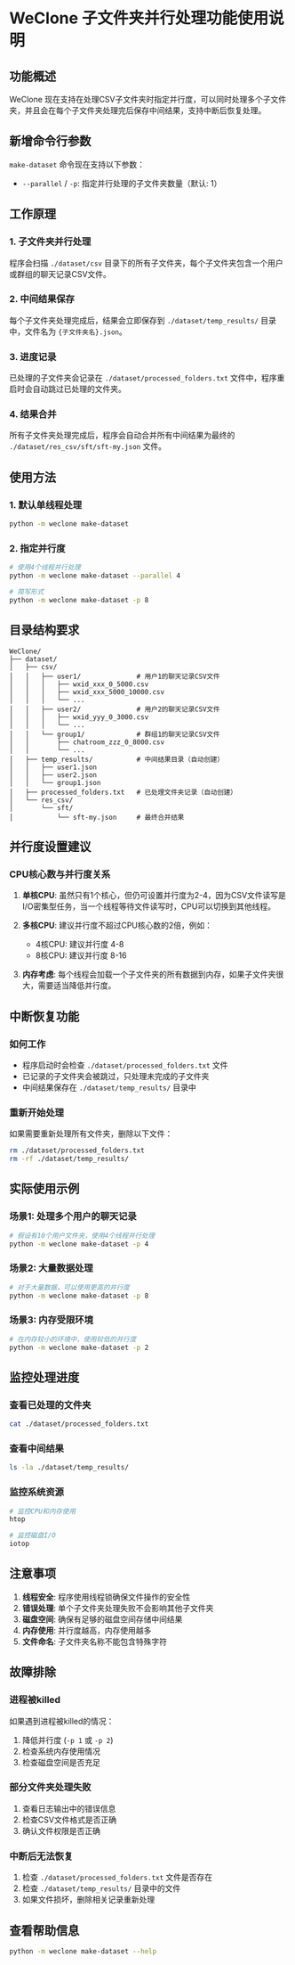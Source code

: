 # WeClone 子文件夹并行处理功能使用说明

## 功能概述

WeClone 现在支持在处理CSV子文件夹时指定并行度，可以同时处理多个子文件夹，并且会在每个子文件夹处理完后保存中间结果，支持中断后恢复处理。

## 新增命令行参数

`make-dataset` 命令现在支持以下参数：

- `--parallel` / `-p`: 指定并行处理的子文件夹数量（默认: 1）

## 工作原理

### 1. 子文件夹并行处理
程序会扫描 `./dataset/csv` 目录下的所有子文件夹，每个子文件夹包含一个用户或群组的聊天记录CSV文件。

### 2. 中间结果保存
每个子文件夹处理完成后，结果会立即保存到 `./dataset/temp_results/` 目录中，文件名为 `{子文件夹名}.json`。

### 3. 进度记录
已处理的子文件夹会记录在 `./dataset/processed_folders.txt` 文件中，程序重启时会自动跳过已处理的文件夹。

### 4. 结果合并
所有子文件夹处理完成后，程序会自动合并所有中间结果为最终的 `./dataset/res_csv/sft/sft-my.json` 文件。

## 使用方法

### 1. 默认单线程处理
```bash
python -m weclone make-dataset
```

### 2. 指定并行度
```bash
# 使用4个线程并行处理
python -m weclone make-dataset --parallel 4

# 简写形式
python -m weclone make-dataset -p 8
```

## 目录结构要求

```
WeClone/
├── dataset/
│   ├── csv/
│   │   ├── user1/              # 用户1的聊天记录CSV文件
│   │   │   ├── wxid_xxx_0_5000.csv
│   │   │   ├── wxid_xxx_5000_10000.csv
│   │   │   └── ...
│   │   ├── user2/              # 用户2的聊天记录CSV文件
│   │   │   ├── wxid_yyy_0_3000.csv
│   │   │   └── ...
│   │   └── group1/             # 群组1的聊天记录CSV文件
│   │       ├── chatroom_zzz_0_8000.csv
│   │       └── ...
│   ├── temp_results/           # 中间结果目录（自动创建）
│   │   ├── user1.json
│   │   ├── user2.json
│   │   └── group1.json
│   ├── processed_folders.txt   # 已处理文件夹记录（自动创建）
│   └── res_csv/
│       └── sft/
│           └── sft-my.json     # 最终合并结果
```

## 并行度设置建议

### CPU核心数与并行度关系

1. **单核CPU**: 虽然只有1个核心，但仍可设置并行度为2-4，因为CSV文件读写是I/O密集型任务，当一个线程等待文件读写时，CPU可以切换到其他线程。

2. **多核CPU**: 建议并行度不超过CPU核心数的2倍，例如：
   - 4核CPU: 建议并行度 4-8
   - 8核CPU: 建议并行度 8-16

3. **内存考虑**: 每个线程会加载一个子文件夹的所有数据到内存，如果子文件夹很大，需要适当降低并行度。

## 中断恢复功能

### 如何工作
- 程序启动时会检查 `./dataset/processed_folders.txt` 文件
- 已记录的子文件夹会被跳过，只处理未完成的子文件夹
- 中间结果保存在 `./dataset/temp_results/` 目录中

### 重新开始处理
如果需要重新处理所有文件夹，删除以下文件：
```bash
rm ./dataset/processed_folders.txt
rm -rf ./dataset/temp_results/
```

## 实际使用示例

### 场景1: 处理多个用户的聊天记录
```bash
# 假设有10个用户文件夹，使用4个线程并行处理
python -m weclone make-dataset -p 4
```

### 场景2: 大量数据处理
```bash
# 对于大量数据，可以使用更高的并行度
python -m weclone make-dataset -p 8
```

### 场景3: 内存受限环境
```bash
# 在内存较小的环境中，使用较低的并行度
python -m weclone make-dataset -p 2
```

## 监控处理进度

### 查看已处理的文件夹
```bash
cat ./dataset/processed_folders.txt
```

### 查看中间结果
```bash
ls -la ./dataset/temp_results/
```

### 监控系统资源
```bash
# 监控CPU和内存使用
htop

# 监控磁盘I/O
iotop
```

## 注意事项

1. **线程安全**: 程序使用线程锁确保文件操作的安全性
2. **错误处理**: 单个子文件夹处理失败不会影响其他子文件夹
3. **磁盘空间**: 确保有足够的磁盘空间存储中间结果
4. **内存使用**: 并行度越高，内存使用越多
5. **文件命名**: 子文件夹名称不能包含特殊字符

## 故障排除

### 进程被killed
如果遇到进程被killed的情况：
1. 降低并行度 (`-p 1` 或 `-p 2`)
2. 检查系统内存使用情况
3. 检查磁盘空间是否充足

### 部分文件夹处理失败
1. 查看日志输出中的错误信息
2. 检查CSV文件格式是否正确
3. 确认文件权限是否正确

### 中断后无法恢复
1. 检查 `./dataset/processed_folders.txt` 文件是否存在
2. 检查 `./dataset/temp_results/` 目录中的文件
3. 如果文件损坏，删除相关记录重新处理

## 查看帮助信息

```bash
python -m weclone make-dataset --help